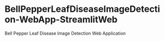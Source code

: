 # BellPepperLeafDiseaseImageDetection-WebApp-StreamlitWeb
Bell Pepper Leaf Disease Image Detection Web Application
